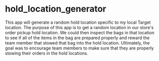 # hold_location_generator
This app will generate a random hold location specific to my local Target location. 
The purpose of this app is to get a random location in our store's order pickup hold location. We could then inspect the bags in that location to see if all of the items in the bag are prepared properly and reward the team member that stowed that bag into the hold location. Ultimately, the goal was to encourage team members to make sure that they are properly stowing their orders in the hold locations.
